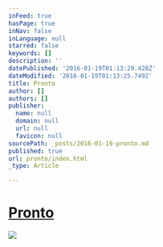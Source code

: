 ```yaml
---
inFeed: true
hasPage: true
inNav: false
inLanguage: null
starred: false
keywords: []
description: ''
datePublished: '2016-01-19T01:13:29.428Z'
dateModified: '2016-01-19T01:13:25.749Z'
title: Pronto
author: []
authors: []
publisher:
  name: null
  domain: null
  url: null
  favicon: null
sourcePath: _posts/2016-01-19-pronto.md
published: true
url: pronto/index.html
_type: Article

---
```

# [Pronto][0]
![](https://the-grid-user-content.s3-us-west-2.amazonaws.com/4da09fe5-78aa-4992-9d7b-b0ce917f2157.jpg)

[0]: null